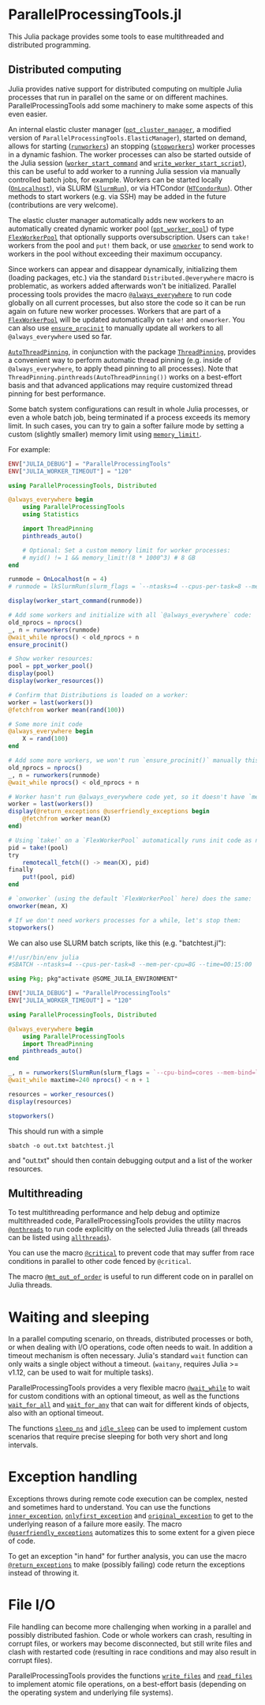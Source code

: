 # ParallelProcessingTools.jl

This Julia package provides some tools to ease multithreaded and distributed programming.


## Distributed computing

Julia provides native support for distributed computing on multiple Julia processes that run in parallel on the same or on different machines. ParallelProcessingTools add some machinery to make some aspects of this even easier.

An internal elastic cluster manager ([`ppt_cluster_manager`](@ref), a modified version of `ParallelProcessingTools.ElasticManager`), started on demand, allows for starting ([`runworkers`](@ref)) an stopping ([`stopworkers`](@ref)) worker processes in a dynamic fashion. The worker processes can also be started outside of the Julia session ([`worker_start_command`](@ref) and [`write_worker_start_script`](@ref)), this can be useful to add worker to a running Julia session via manually controlled batch jobs, for example. Workers can be started locally ([`OnLocalhost`](@ref)), via SLURM ([`SlurmRun`](@ref)), or via HTCondor ([`HTCondorRun`](@ref)). Other methods to start workers (e.g. via SSH) may be added in the future (contributions are very welcome).

The elastic cluster manager automatically adds new workers to an automatically created dynamic worker pool ([`ppt_worker_pool`](@ref)) of type [`FlexWorkerPool`](@ref) that optionally supports oversubscription. Users can `take!` workers from the pool and `put!` them back, or use [`onworker`](@ref) to send work to workers in the pool without exceeding their maximum occupancy.

Since workers can appear and disappear dynamically, initializing them (loading packages, etc.) via the standard `Distributed.@everywhere` macro is problematic, as workers added afterwards won't be initialized. Parallel processing tools provides the macro [`@always_everywhere`](@ref) to run code globally on all current processes, but also store the code so it can be run again on future new worker processes. Workers that are part of a [`FlexWorkerPool`](@ref) will be updated automatically on `take!` and `onworker`. You can also use [`ensure_procinit`](@ref) to manually update all workers
to all `@always_everywhere` used so far.

[`AutoThreadPinning`](@ref), in conjunction with the package [`ThreadPinning`](https://github.com/carstenbauer/ThreadPinning.jl/), provides a convenient way to perform automatic thread pinning (e.g. inside of `@always_everywhere`, to apply thead pinning to all processes). Note that `ThreadPinning.pinthreads(AutoThreadPinning())` works on a best-effort basis and that advanced applications may require customized thread pinning for best performance.

Some batch system configurations can result in whole Julia processes, or even a whole batch job, being terminated if a process exceeds its memory limit. In such cases, you can try to gain a softer failure mode by setting a custom (slightly smaller) memory limit using [`memory_limit!`](@ref).

For example:

```julia
ENV["JULIA_DEBUG"] = "ParallelProcessingTools"
ENV["JULIA_WORKER_TIMEOUT"] = "120"

using ParallelProcessingTools, Distributed

@always_everywhere begin
    using ParallelProcessingTools
    using Statistics

    import ThreadPinning
    pinthreads_auto()

    # Optional: Set a custom memory limit for worker processes:
    # myid() != 1 && memory_limit!(8 * 1000^3) # 8 GB
end

runmode = OnLocalhost(n = 4)
# runmode = lkSlurmRun(slurm_flags = `--ntasks=4 --cpus-per-task=8 --mem-per-cpu=8G`)

display(worker_start_command(runmode))

# Add some workers and initialize with all `@always_everywhere` code:
old_nprocs = nprocs()
_, n = runworkers(runmode)
@wait_while nprocs() < old_nprocs + n
ensure_procinit()

# Show worker resources:
pool = ppt_worker_pool()
display(pool)
display(worker_resources())

# Confirm that Distributions is loaded on a worker:
worker = last(workers())
@fetchfrom worker mean(rand(100))

# Some more init code
@always_everywhere begin
    X = rand(100)
end

# Add some more workers, we won't run `ensure_procinit()` manually this time:
old_nprocs = nprocs()
_, n = runworkers(runmode)
@wait_while nprocs() < old_nprocs + n

# Worker hasn't run @always_everywhere code yet, so it doesn't have `mean`:
worker = last(workers())
display(@return_exceptions @userfriendly_exceptions begin
    @fetchfrom worker mean(X)
end)

# Using `take!` on a `FlexWorkerPool` automatically runs init code as necessary:
pid = take!(pool)
try
    remotecall_fetch(() -> mean(X), pid)
finally
    put!(pool, pid)
end

# `onworker` (using the default `FlexWorkerPool` here) does the same:
onworker(mean, X)

# If we don't need workers processes for a while, let's stop them:
stopworkers()
```

We can also use SLURM batch scripts, like this (e.g. "batchtest.jl"):

```julia
#!/usr/bin/env julia
#SBATCH --ntasks=4 --cpus-per-task=8 --mem-per-cpu=8G --time=00:15:00

using Pkg; pkg"activate @SOME_JULIA_ENVIRONMENT"

ENV["JULIA_DEBUG"] = "ParallelProcessingTools"
ENV["JULIA_WORKER_TIMEOUT"] = "120"

using ParallelProcessingTools, Distributed

@always_everywhere begin
    using ParallelProcessingTools
    import ThreadPinning
    pinthreads_auto()
end

_, n = runworkers(SlurmRun(slurm_flags = `--cpu-bind=cores --mem-bind=local`))
@wait_while maxtime=240 nprocs() < n + 1

resources = worker_resources()
display(resources)

stopworkers()
```

This should run with a simple

```shell
sbatch -o out.txt batchtest.jl
```

and "out.txt" should then contain debugging output and a list of the worker
resources.


## Multithreading

To test multithreading performance and help debug and optimize multithreaded
code, ParallelProcessingTools provides the utility macros [`@onthreads`](@ref)
to run code explicitly on the selected Julia threads (all threads can be
listed using [`allthreads`](@ref)).

You can use the macro [`@critical`](@ref) to prevent code that may suffer from race conditions in parallel to other code fenced by `@critical`.

The macro [`@mt_out_of_order`](@ref) is useful to run different code on in parallel on Julia threads.


# Waiting and sleeping

In a parallel computing scenario, on threads, distributed processes or both, or when dealing with I/O operations, code often needs to wait. In addition a timeout mechanism is often necessary. Julia's standard `wait` function can only waits a single object without a timeout. (`waitany`, requires Julia >= v1.12, can be used to wait for multiple tasks).

ParallelProcessingTools provides a very flexible macro [`@wait_while`](@ref) to wait for custom conditions with an optional timeout, as well as the functions [`wait_for_all`](@ref) and [`wait_for_any`](@ref) that can wait for different kinds of objects, also with an optional timeout.

The functions [`sleep_ns`](@ref) and [`idle_sleep`](@ref) can be used to implement custom scenarios that require precise sleeping for both very short and long intervals.


# Exception handling

Exceptions throws during remote code execution can be complex, nested and sometimes hard to understand. You can use the functions [`inner_exception`](@ref), [`onlyfirst_exception`](@ref) and [`original_exception`](@ref) to get to the underlying reason of a failure more easily. The macro [`@userfriendly_exceptions`](@ref) automatizes this to some extent for a given piece of code.

To get an exception "in hand" for further analysis, you can use the macro [`@return_exceptions`](@ref) to make (possibly failing) code return the exceptions instead of throwing it.


# File I/O

File handling can become more challenging when working in a parallel and possibly distributed fashion. Code or whole workers can crash, resulting in corrupt files, or workers may become disconnected, but still write files and clash with restarted code (resulting in race conditions and may also result in corrupt files).

ParallelProcessingTools provides the functions [`write_files`](@ref) and [`read_files`](@ref) to implement atomic file operations, on a best-effort basis (depending on the operating system and underlying file systems).
